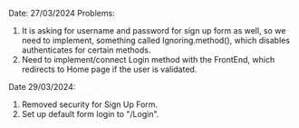 Date: 27/03/2024
Problems:
1. It is asking for username and password for sign up form as well, so we need to implement, something called Ignoring.method(), which disables authenticates for certain methods.
2. Need to implement/connect Login method with the FrontEnd, which redirects to Home page if the user is validated.

Date 29/03/2024:
1. Removed security for Sign Up Form.
2. Set up default form login to "/Login".
